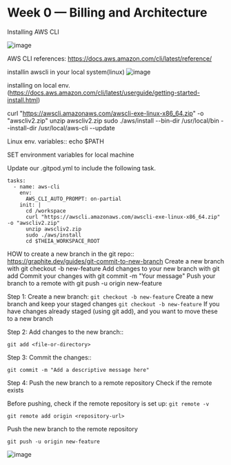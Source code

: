 # Week 0 — Billing and Architecture

Installing AWS CLI

![image](https://github.com/user-attachments/assets/76986645-ee86-4ee1-ba2a-626c8eea1531)

AWS CLI references:
https://docs.aws.amazon.com/cli/latest/reference/

installin awscli in your local system(linux)
![image](https://github.com/user-attachments/assets/2960d4ae-1bd7-4747-8dcc-3208962e528d)

installing on local env.(https://docs.aws.amazon.com/cli/latest/userguide/getting-started-install.html)

curl "https://awscli.amazonaws.com/awscli-exe-linux-x86_64.zip" -o "awscliv2.zip"
unzip awscliv2.zip
sudo ./aws/install --bin-dir /usr/local/bin --install-dir /usr/local/aws-cli --update

Linux env. variables::
echo $PATH

SET environment variables for local machine

Update our .gitpod.yml to include the following task.

```
tasks:
  - name: aws-cli
    env:
      AWS_CLI_AUTO_PROMPT: on-partial
    init: |
      cd /workspace
      curl "https://awscli.amazonaws.com/awscli-exe-linux-x86_64.zip" -o "awscliv2.zip"
      unzip awscliv2.zip
      sudo ./aws/install
      cd $THEIA_WORKSPACE_ROOT
```


HOW to create a new branch in the git repo::
https://graphite.dev/guides/git-commit-to-new-branch
    Create a new branch with git checkout -b new-feature
    Add changes to your new branch with git add
    Commit your changes with git commit -m "Your message"
    Push your branch to a remote with git push -u origin new-feature

Step 1: Create a new branch:
```git checkout -b new-feature```
Create a new branch and keep your staged changes
```git checkout -b new-feature```
If you have changes already staged (using git add), and you want to move these to a new branch

Step 2: Add changes to the new branch::

```git add <file-or-directory>```

Step 3: Commit the changes::

```git commit -m "Add a descriptive message here"```

Step 4: Push the new branch to a remote repository
Check if the remote exists

Before pushing, check if the remote repository is set up:
```git remote -v```

```git remote add origin <repository-url>```

Push the new branch to the remote repository

```git push -u origin new-feature```


![image](https://github.com/user-attachments/assets/0e9d8213-b107-44f0-81a8-18c343ac3144)












